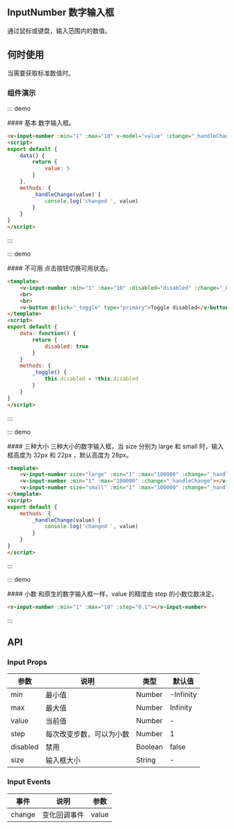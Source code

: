 <script>
export default {
    data() {
        return {
            value: 5,
            disabled: true
        }
    },
    methods: {
        _handleChange(value) {
            console.log('changed ', value)
        },
        _toggle() {
            this.disabled = !this.disabled
        }
    }
}
</script>

## InputNumber 数字输入框

通过鼠标或键盘，输入范围内的数值。

## 何时使用

当需要获取标准数值时。

### 组件演示

::: demo
<summary>
  #### 基本
  数字输入框。
</summary>

```html
<v-input-number :min="1" :max="10" v-model="value" :change="_handleChange"></v-input-number>
<script>
export default {
    data() {
        return {
            value: 5
        }
    },
    methods: {
        _handleChange(value) {
            console.log('changed ', value)
        }
    }
}
</script>
```

:::

::: demo
<summary>
  #### 不可用
  点击按钮切换可用状态。
</summary>

```html
<template>
    <v-input-number :min="1" :max="10" :disabled="disabled" :change="_handleChange"></v-input-number>
    <br>
    <br>
    <v-button @click="_toggle" type="primary">Toggle disabled</v-button>
</template>
<script>
export default {
    data: function() {
        return {
            disabled: true
        }
    }
    methods: {
        _toggle() {
            this.disabled = !this.disabled
        }
    }
}
</script>
```

:::

::: demo
<summary>
  #### 三种大小
  三种大小的数字输入框，当 size 分别为 large 和 small 时，输入框高度为 32px 和 22px ，默认高度为 28px。
</summary>

```html
<template>
    <v-input-number size="large" :min="1" :max="100000" :change="_handleChange"></v-input-number>
    <v-input-number :min="1" :max="100000" :change="_handleChange"></v-input-number>
    <v-input-number size="small" :min="1" :max="100000" :change="_handleChange"></v-input-number>
</template>
<script>
export default {
    methods: {
        _handleChange(value) {
            console.log('changed ', value)
        }
    }
}
</script>
```

:::

::: demo
<summary>
  #### 小数
  和原生的数字输入框一样，value 的精度由 step 的小数位数决定。
</summary>

```html
<v-input-number :min="1" :max="10" :step="0.1"></v-input-number>
```

:::

## API
### Input Props
| 参数        | 说明           | 类型               | 默认值       |
|------------|----------------|-------------------|-------------|
| min    | 最小值 | Number | -Infinity |
| max | 最大值 | Number | Infinity |
| value | 当前值 | Number | - |
| step    | 每次改变步数，可以为小数 | Number | 1 |
| disabled | 禁用	 | Boolean | false |
| size | 输入框大小 | String | - |

### Input Events
| 事件        | 说明           | 参数        |
|------------|----------------|------------|
| change    | 变化回调事件 | value |
